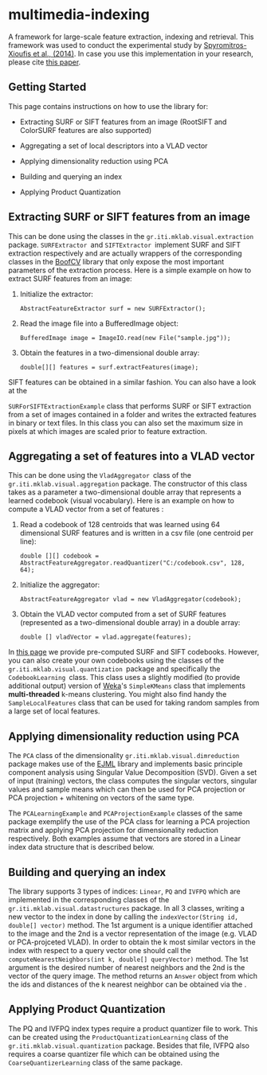 # multimedia-indexing

A framework for large-scale feature extraction, indexing and retrieval. 
This framework was used to conduct the experimental study by [Spyromitros-Xioufis et al., (2014)](http://ieeexplore.ieee.org/xpls/abs_all.jsp?arnumber=6847226 "Spyromitros-Xioufis et al., 2014"). 
In case you use this implementation in your research, please cite [this paper](http://ieeexplore.ieee.org/xpls/abs_all.jsp?arnumber=6847226 "Spyromitros-Xioufis et al., 2014").

## Getting Started

This page contains instructions on how to use the library for:

-   Extracting SURF or SIFT features from an image (RootSIFT and ColorSURF features are also supported)

-   Aggregating a set of local descriptors into a VLAD vector

-   Applying dimensionality reduction using PCA

-   Building and querying an index

-   Applying Product Quantization

## Extracting SURF or SIFT features from an image

This can be done using the classes in the `gr.iti.mklab.visual.extraction` package. `SURFExtractor `and `SIFTExtractor `implement SURF and SIFT extraction respectively and are actually wrappers of the corresponding classes in the [BoofCV][] library that only expose the most important parameters of the extraction process. Here is a simple example on how to extract SURF features from an image:

1.  Initialize the extractor:

    `AbstractFeatureExtractor surf = new SURFExtractor();`

2.  Read the image file into a BufferedImage object:

    `BufferedImage image = ImageIO.read(new File("sample.jpg"));`

3.  Obtain the features in a two-dimensional double array:

    `double[][] features = surf.extractFeatures(image);`

SIFT features can be obtained in a similar fashion. You can also have a look at the

`SURForSIFTExtractionExample` class that performs SURF or SIFT extraction from a set of images contained in a folder and writes the extracted features in binary or text files. In this class you can also set the maximum size in pixels at which images are scaled prior to feature extraction.

## Aggregating a set of features into a VLAD vector

This can be done using the `VladAggregator `class of the `gr.iti.mklab.visual.aggregation` package. The constructor of this class takes as a parameter a two-dimensional double array that represents a learned codebook (visual vocabulary). Here is an example on how to compute a VLAD vector from a set of features :

1.  Read a codebook of 128 centroids that was learned using 64 dimensional SURF features and is written in a csv file (one centroid per line):

    `double [][] codebook = AbstractFeatureAggregator.readQuantizer("C:/codebook.csv", 128, 64);`

2.  Initialize the aggregator:

    `AbstractFeatureAggregator vlad = new VladAggregator(codebook);`

3.  Obtain the VLAD vector computed from a set of SURF features (represented as a two-dimensional double array) in a double array:

    `double [] vladVector = vlad.aggregate(features);`

In [this page][] we provide pre-computed SURF and SIFT codebooks. However, you can also create your own codebooks using the classes of the `gr.iti.mklab.visual.quantization `package and specifically the `CodebookLearning `class. This class uses a slightly modified (to provide additional output) version of [Weka][]'s `SimpleKMeans` class that implements **multi-threaded** k-means clustering. You might also find handy the `SampleLocalFeatures` class that can be used for taking random samples from a large set of local features.

## Applying dimensionality reduction using PCA

The `PCA` class of the dimensionality `gr.iti.mklab.visual.dimreduction` package makes use of the [EJML][] library and implements basic principle component analysis using Singular Value Decomposition (SVD). Given a set of input (training) vectors, the class computes the singular vectors, singular values and sample means which can then be used for PCA projection or PCA projection + whitening on vectors of the same type.

The `PCALearningExample` and `PCAProjectionExample` classes of the same package exemplify the use of the PCA class for learning a PCA projection matrix and applying PCA projection for dimensionality reduction respectively. Both examples assume that vectors are stored in a Linear index data structure that is described below.

## Building and querying an index

The library supports 3 types of indices: `Linear`, `PQ` and `IVFPQ` which are implemented in the corresponding classes of the `gr.iti.mklab.visual.datastructures` package.  In all 3 classes, writing a new vector to the index in done by calling the `indexVector(String id, double[] vector)` method. The 1st argument is a unique identifier attached to the image and the 2nd is a vector representation of the image (e.g. VLAD or PCA-projceted VLAD). In order to obtain the k most similar vectors in the index with respect to a query vector one should call the `computeNearestNeighbors(int k, double[] queryVector)` method. The 1st argument is the desired number of nearest neighbors and the 2nd is the vector of the query image. The method returns an `Answer` object from which the ids and distances of the k nearest neighbor can be obtained via the .

## Applying Product Quantization

The PQ and IVFPQ index types require a product quantizer file to work. This can be created using the `ProductQuantizationLearning` class of the  `gr.iti.mklab.visual.quantization` package. Besides that file, IVFPQ also requires a coarse quantizer file which can be obtained using the `CoarseQuantizerLearning` class of the same package.

  [BoofCV]: http://boofcv.org
  [this page]: http://www.socialsensor.eu/results/software/79-image-search-testbed
  [Weka]: http://www.cs.waikato.ac.nz/ml/weka/
  [EJML]: https://code.google.com/p/efficient-java-matrix-library/
